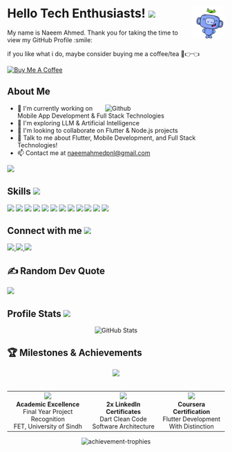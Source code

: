 <h1> Hello Tech Enthusiasts! <img src = "https://raw.githubusercontent.com/MartinHeinz/MartinHeinz/master/wave.gif" width = 50px>

<img width="15%" align="right" alt="Github" src="https://github.com/avinIndrasoma/avinIndrasoma/blob/main/749044136589393960.gif" />

</h1>
  
<div size='1px'> My name is Naeem Ahmed. Thank you for taking the time to view my GitHub Profile :smile: </div>

if you like what i do, maybe consider buying me a coffee/tea 🥺👉👈

<a href="https://www.buymeacoffee.com/abhisheknaiidu" target="_blank"><img src="https://cdn.buymeacoffee.com/buttons/v2/default-red.png" alt="Buy Me A Coffee" width="150" ></a>

<h2> About Me </h2>

<img width="55%" align="right" alt="Github" src="https://raw.githubusercontent.com/onimur/.github/master/.resources/git-header.svg" />

- 🔭 I'm currently working on Mobile App Development & Full Stack Technologies
- 🌱 I'm exploring LLM & Artificial Intelligence
- 👯 I'm looking to collaborate on Flutter & Node.js projects
- 💬 Talk to me about Flutter, Mobile Development, and Full Stack Technologies!
- 📫 Contact me at naeemahmedpnl@gmail.com

![](https://komarev.com/ghpvc/?username=naeemahmedpnl&color=blueviolet&label=Profile+Views)

<h2> Skills <img src = "https://media2.giphy.com/media/QssGEmpkyEOhBCb7e1/giphy.gif?cid=ecf05e47a0n3gi1bfqntqmob8g9aid1oyj2wr3ds3mg700bl&rid=giphy.gif" width = 20px> </h2>

<a href= https://github.com/naeemahmedpnl><img width ='35px' src ='https://raw.githubusercontent.com/rahulbanerjee26/githubAboutMeGenerator/main/icons/flutter.svg'></a>
<a href= https://github.com/naeemahmedpnl><img width ='35px' src ='https://raw.githubusercontent.com/rahulbanerjee26/githubAboutMeGenerator/main/icons/dart.svg'></a>
<a href= https://github.com/naeemahmedpnl><img width ='35px' src ='https://raw.githubusercontent.com/rahulbanerjee26/githubAboutMeGenerator/main/icons/javascript.svg'></a>
<a href= https://github.com/naeemahmedpnl><img width ='35px' src ='https://raw.githubusercontent.com/rahulbanerjee26/githubAboutMeGenerator/main/icons/nodejs.svg'></a>
<a href= https://github.com/naeemahmedpnl><img width ='35px' src ='https://raw.githubusercontent.com/rahulbanerjee26/githubAboutMeGenerator/main/icons/express.svg'></a>
<a href= https://github.com/naeemahmedpnl><img width ='35px' src ='https://raw.githubusercontent.com/rahulbanerjee26/githubAboutMeGenerator/main/icons/mongodb.svg'></a>
<a href= https://github.com/naeemahmedpnl><img width ='35px' src ='https://raw.githubusercontent.com/rahulbanerjee26/githubAboutMeGenerator/main/icons/firebase.svg'></a>
<a href= https://github.com/naeemahmedpnl><img width ='35px' src ='https://raw.githubusercontent.com/rahulbanerjee26/githubAboutMeGenerator/main/icons/python.svg'></a>
<a href= https://github.com/naeemahmedpnl><img width ='35px' src ='https://raw.githubusercontent.com/rahulbanerjee26/githubAboutMeGenerator/main/icons/git.svg'></a>
<a href= https://github.com/naeemahmedpnl><img width ='35px' src ='https://raw.githubusercontent.com/rahulbanerjee26/githubAboutMeGenerator/main/icons/github.svg'></a>
<a href= https://github.com/naeemahmedpnl><img width ='35px' src ='https://raw.githubusercontent.com/rahulbanerjee26/githubAboutMeGenerator/main/icons/azure.svg'></a>
<a href= https://github.com/naeemahmedpnl><img width ='35px' src ='https://raw.githubusercontent.com/rahulbanerjee26/githubAboutMeGenerator/main/icons/figma.svg'></a>

<h2> Connect with me <img src='https://raw.githubusercontent.com/ShahriarShafin/ShahriarShafin/main/Assets/handshake.gif' width="50px"> </h2>

<p align="left">
  <a href="https://www.linkedin.com/in/naeemahmedpnl/" target="_blank">
    <img src="https://img.icons8.com/fluent/48/000000/linkedin.png"/>
  </a>
  <a href="https://www.facebook.com/naeem.haider.9277/" target="_blank">
    <img src="https://img.icons8.com/fluent/48/000000/facebook-new.png"/>
  </a>
  <a href="https://www.instagram.com/naeemhaider72" target="_blank">
    <img src="https://img.icons8.com/fluent/48/000000/instagram-new.png"/>
  </a>
</p>

<h2> ✍️ Random Dev Quote </h2>

![](https://quotes-github-readme.vercel.app/api?type=horizontal&theme=radical)

<h2> Profile Stats <img width ='18px' src ='https://raw.githubusercontent.com/rahulbanerjee26/githubAboutMeGenerator/main/icons/github.svg'> </h2>

<div align="center">
  <img src="https://github-readme-stats.vercel.app/api?username=naeemahmedpnl&show_icons=true&count_private=true&hide_border=true&title_color=70A5FD&icon_color=70A5FD&text_color=FFFFFF&bg_color=0D1117" alt="GitHub Stats" />
</div>

<h2> 🏆 Milestones & Achievements </h2>

<div align="center">
  <img width="800" height="auto" src="https://github-profile-trophy.vercel.app/?username=naeemahmedpnl&row=1&column=7&theme=darkhub&margin-w=15&no-frame=true"/>
</div>

<br/>

<div align="center">
  <table>
    <tr>
      <td align="center">
        <img width="60" src="https://img.icons8.com/external-flaticons-lineal-color-flat-icons/64/000000/external-achievement-achievements-flaticons-lineal-color-flat-icons.png"/>
        <br/>
        <strong>Academic Excellence</strong>
        <br/>
        Final Year Project Recognition
        <br/>
        FET, University of Sindh
      </td>
      <td align="center">
        <img width="60" src="https://img.icons8.com/nolan/64/linkedin.png"/>
        <br/>
        <strong>2x LinkedIn Certificates</strong>
        <br/>
        Dart Clean Code
        <br/>
        Software Architecture
      </td>
      <td align="center">
        <img width="60" src="https://img.icons8.com/nolan/64/programming.png"/>
        <br/>
        <strong>Coursera Certification</strong>
        <br/>
        Flutter Development
        <br/>
        With Distinction
      </td>
    </tr>
  </table>
</div>



<div align="center">
  <img src="https://github-profile-trophy.vercel.app/?username=naeemahmedpnl&theme=dracula&row=1&column=6" alt="achievement-trophies"/>
</div>
